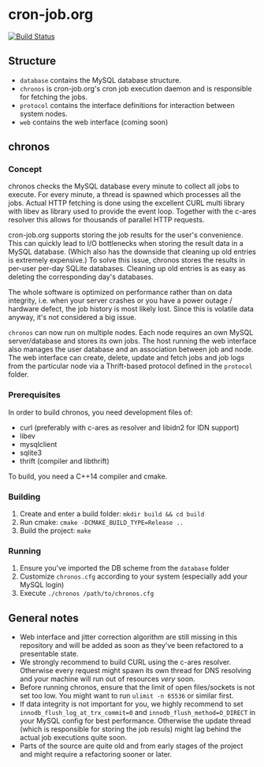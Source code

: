 cron-job.org
============

[![Build Status](https://travis-ci.org/pschlan/cron-job.org.svg?branch=master)](https://travis-ci.org/pschlan/cron-job.org)

Structure
---------
* `database` contains the MySQL database structure.
* `chronos` is cron-job.org's cron job execution daemon and is responsible for fetching the jobs.
* `protocol` contains the interface definitions for interaction between system nodes.
* `web` contains the web interface (coming soon)

chronos
-------
### Concept
chronos checks the MySQL database every minute to collect all jobs to execute. For every minute, a thread is spawned which processes all the jobs. Actual HTTP fetching is done using the excellent CURL multi library with libev as library used to provide the event loop. Together with the c-ares resolver this allows for thousands of parallel HTTP requests.

cron-job.org supports storing the job results for the user's convenience. This can quickly lead to I/O bottlenecks when storing the result data in a MySQL database. (Which also has the downside that cleaning up old entries is extremely expensive.) To solve this issue, chronos stores the results in per-user per-day SQLite databases. Cleaning up old entries is as easy as deleting the corresponding day's databases.

The whole software is optimized on performance rather than on data integrity, i.e. when your server crashes or you have a power outage / hardware defect, the job history is most likely lost. Since this is volatile data anyway, it's not considered a big issue.

`chronos` can now run on multiple nodes. Each node requires an own MySQL server/database and stores its own jobs. The host
running the web interface also manages the user database and an association between job and node. The web interface can
create, delete, update and fetch jobs and job logs from the particular node via a Thrift-based protocol defined in the
`protocol` folder.

### Prerequisites
In order to build chronos, you need development files of:
* curl (preferably with c-ares as resolver and libidn2 for IDN support)
* libev
* mysqlclient
* sqlite3
* thrift (compiler and libthrift)

To build, you need a C++14 compiler and cmake.

### Building
1. Create and enter a build folder: `mkdir build && cd build`
2. Run cmake: `cmake -DCMAKE_BUILD_TYPE=Release ..`
3. Build the project: `make`

### Running
1. Ensure you've imported the DB scheme from the `database` folder
2. Customize `chronos.cfg` according to your system (especially add your MySQL login)
3. Execute `./chronos /path/to/chronos.cfg`

General notes
-------------
* Web interface and jitter correction algorithm are still missing in this repository and will be added as soon as they've been refactored to a presentable state.
* We strongly recommend to build CURL using the c-ares resolver. Otherwise every request might spawn its own thread for DNS resolving and your machine will run out of resources *very* soon.
* Before running chronos, ensure that the limit of open files/sockets is not set too low. You might want to run `ulimit -n 65536` or similar first.
* If data integrity is not important for you, we highly recommend to set `innodb_flush_log_at_trx_commit=0` and `innodb_flush_method=O_DIRECT` in your MySQL config for best performance. Otherwise the update thread (which is responsible for storing the job resuls) might lag behind the actual job executions quite soon.
* Parts of the source are quite old and from early stages of the project and might require a refactoring sooner or later.
